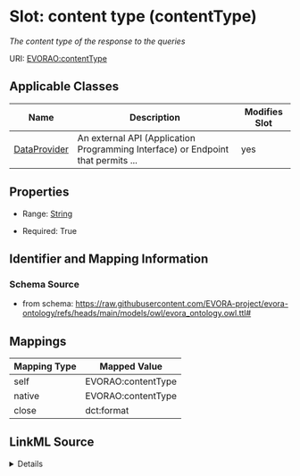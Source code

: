 

# Slot: content type (contentType)


_The content type of the response to the queries_





URI: [EVORAO:contentType](https://raw.githubusercontent.com/EVORA-project/evora-ontology/refs/heads/main/models/owl/evora_ontology.owl.ttl#contentType)



<!-- no inheritance hierarchy -->





## Applicable Classes

| Name | Description | Modifies Slot |
| --- | --- | --- |
| [DataProvider](DataProvider.md) | An external API (Application Programming Interface) or Endpoint that permits ... |  yes  |







## Properties

* Range: [String](String.md)

* Required: True





## Identifier and Mapping Information







### Schema Source


* from schema: https://raw.githubusercontent.com/EVORA-project/evora-ontology/refs/heads/main/models/owl/evora_ontology.owl.ttl#




## Mappings

| Mapping Type | Mapped Value |
| ---  | ---  |
| self | EVORAO:contentType |
| native | EVORAO:contentType |
| close | dct:format |




## LinkML Source

<details>
```yaml
name: contentType
description: The content type of the response to the queries
title: content type
from_schema: https://raw.githubusercontent.com/EVORA-project/evora-ontology/refs/heads/main/models/owl/evora_ontology.owl.ttl#
close_mappings:
- dct:format
rank: 1000
ifabsent: string(JSON)
alias: contentType
domain_of:
- DataProvider
range: string
required: true
multivalued: false

```
</details>
